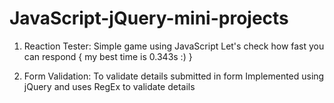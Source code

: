# JavaScript-jQuery-mini-projects

1. Reaction Tester: Simple game using JavaScript
   Let's check how fast you can respond { my best time is 0.343s :) }
   
2. Form Validation: To validate details submitted in form
   Implemented using jQuery and uses RegEx to validate details

